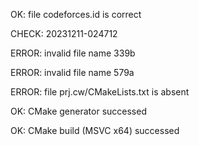 OK: file codeforces.id is correct
CHECK: 20231211-024712
ERROR: invalid file name 339b
ERROR: invalid file name 579a
ERROR: file prj.cw/CMakeLists.txt is absent
OK: CMake generator successed
OK: CMake build (MSVC x64) successed

